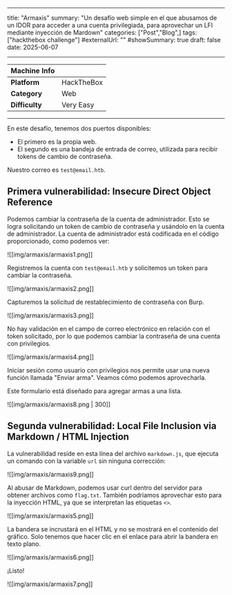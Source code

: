 
---
title: "Armaxis"
summary: "Un desafío web simple en el que abusamos de un IDOR para acceder a una cuenta privilegiada, para aprovechar un LFI mediante inyección de Mardown"
categories: ["Post","Blog",]
tags: ["hackthebox challenge"]
#externalUrl: ""
#showSummary: true
draft: false
date: 2025-06-07

---

| Machine Info   |            |
| -------------- | ---------- |
| **Platform**   | HackTheBox |
| **Category**   | Web        |
| **Difficulty** | Very Easy  |

- - -

En este desafío, tenemos dos puertos disponibles:

- El primero es la propia web.
- El segundo es una bandeja de entrada de correo, utilizada para recibir tokens de cambio de contraseña.

Nuestro correo es `test@email.htb`.

## Primera vulnerabilidad: Insecure Direct Object Reference

Podemos cambiar la contraseña de la cuenta de administrador. Esto se logra solicitando un token de cambio de contraseña y usándolo en la cuenta de administrador. La cuenta de administrador está codificada en el código proporcionado, como podemos ver:

![[img/armaxis/armaxis1.png]]

Registremos la cuenta con `test@email.htb` y solicitemos un token para cambiar la contraseña.

![[img/armaxis/armaxis2.png]]

Capturemos la solicitud de restablecimiento de contraseña con Burp.

![[img/armaxis/armaxis3.png]]

No hay validación en el campo de correo electrónico en relación con el token solicitado, por lo que podemos cambiar la contraseña de una cuenta con privilegios.

![[img/armaxis/armaxis4.png]]

Iniciar sesión como usuario con privilegios nos permite usar una nueva función llamada "Enviar arma". Veamos cómo podemos aprovecharla.

Este formulario está diseñado para agregar armas a una lista.

![[img/armaxis/armaxis8.png | 300]]

## Segunda vulnerabilidad:  Local File Inclusion via Markdown / HTML Injection

La vulnerabilidad reside en esta línea del archivo `markdown.js`, que ejecuta un comando con la variable `url` sin ninguna corrección:

![[img/armaxis/armaxis9.png]]

Al abusar de Markdown, podemos usar curl dentro del servidor para obtener archivos como `flag.txt`. También podríamos aprovechar esto para la inyección HTML, ya que se interpretan las etiquetas `<>`.

![[img/armaxis/armaxis5.png]]

La bandera se incrustará en el HTML y no se mostrará en el contenido del gráfico. Solo tenemos que hacer clic en el enlace para abrir la bandera en texto plano.

![[img/armaxis/armaxis6.png]]

¡Listo!

![[img/armaxis/armaxis7.png]]